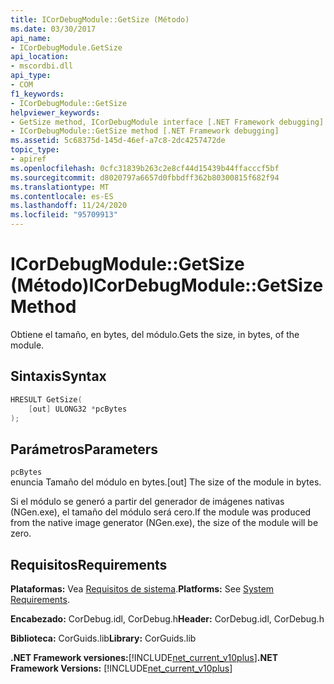 ```yaml
---
title: ICorDebugModule::GetSize (Método)
ms.date: 03/30/2017
api_name:
- ICorDebugModule.GetSize
api_location:
- mscordbi.dll
api_type:
- COM
f1_keywords:
- ICorDebugModule::GetSize
helpviewer_keywords:
- GetSize method, ICorDebugModule interface [.NET Framework debugging]
- ICorDebugModule::GetSize method [.NET Framework debugging]
ms.assetid: 5c68375d-145d-46ef-a7c8-2dc4257472de
topic_type:
- apiref
ms.openlocfilehash: 0cfc31839b263c2e8cf44d15439b44ffacccf5bf
ms.sourcegitcommit: d8020797a6657d0fbbdff362b80300815f682f94
ms.translationtype: MT
ms.contentlocale: es-ES
ms.lasthandoff: 11/24/2020
ms.locfileid: "95709913"
---
```

# <a name="icordebugmodulegetsize-method"></a><span data-ttu-id="04184-102">ICorDebugModule::GetSize (Método)</span><span class="sxs-lookup"><span data-stu-id="04184-102">ICorDebugModule::GetSize Method</span></span>

<span data-ttu-id="04184-103">Obtiene el tamaño, en bytes, del módulo.</span><span class="sxs-lookup"><span data-stu-id="04184-103">Gets the size, in bytes, of the module.</span></span>  
  
## <a name="syntax"></a><span data-ttu-id="04184-104">Sintaxis</span><span class="sxs-lookup"><span data-stu-id="04184-104">Syntax</span></span>  
  
```cpp  
HRESULT GetSize(  
    [out] ULONG32 *pcBytes  
);  
```  
  
## <a name="parameters"></a><span data-ttu-id="04184-105">Parámetros</span><span class="sxs-lookup"><span data-stu-id="04184-105">Parameters</span></span>  

 `pcBytes`  
 <span data-ttu-id="04184-106">enuncia Tamaño del módulo en bytes.</span><span class="sxs-lookup"><span data-stu-id="04184-106">[out] The size of the module in bytes.</span></span>  
  
 <span data-ttu-id="04184-107">Si el módulo se generó a partir del generador de imágenes nativas (NGen.exe), el tamaño del módulo será cero.</span><span class="sxs-lookup"><span data-stu-id="04184-107">If the module was produced from the native image generator (NGen.exe), the size of the module will be zero.</span></span>  
  
## <a name="requirements"></a><span data-ttu-id="04184-108">Requisitos</span><span class="sxs-lookup"><span data-stu-id="04184-108">Requirements</span></span>  

 <span data-ttu-id="04184-109">**Plataformas:** Vea [Requisitos de sistema](../../get-started/system-requirements.md).</span><span class="sxs-lookup"><span data-stu-id="04184-109">**Platforms:** See [System Requirements](../../get-started/system-requirements.md).</span></span>  
  
 <span data-ttu-id="04184-110">**Encabezado:** CorDebug.idl, CorDebug.h</span><span class="sxs-lookup"><span data-stu-id="04184-110">**Header:** CorDebug.idl, CorDebug.h</span></span>  
  
 <span data-ttu-id="04184-111">**Biblioteca:** CorGuids.lib</span><span class="sxs-lookup"><span data-stu-id="04184-111">**Library:** CorGuids.lib</span></span>  
  
 <span data-ttu-id="04184-112">**.NET Framework versiones:**[!INCLUDE[net_current_v10plus](../../../../includes/net-current-v10plus-md.md)]</span><span class="sxs-lookup"><span data-stu-id="04184-112">**.NET Framework Versions:** [!INCLUDE[net_current_v10plus](../../../../includes/net-current-v10plus-md.md)]</span></span>
